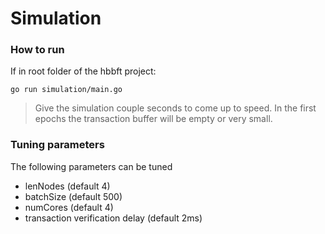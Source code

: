 # Simulation

### How to run

If in root folder of the hbbft project:
```
go run simulation/main.go 
```

> Give the simulation couple seconds to come up to speed. In the first epochs the transaction buffer will be empty or very small. 

### Tuning parameters

The following parameters can be tuned
- lenNodes (default 4)
- batchSize (default 500)
- numCores (default 4)
- transaction verification delay (default 2ms)

